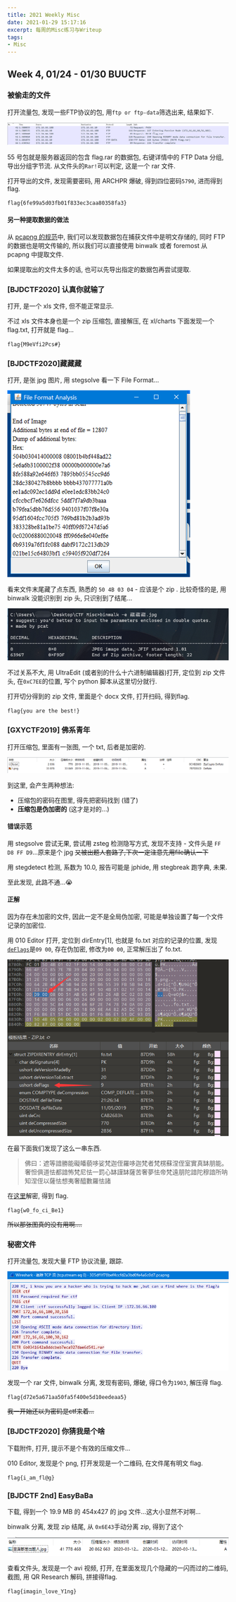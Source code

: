 ```yaml
---
title: 2021 Weekly Misc
date: 2021-01-29 15:17:16
excerpt: 每周的Misc练习与Writeup
tags:
- Misc
---
```


##  Week 4, 01/24 - 01/30 BUUCTF

### 被偷走的文件

打开流量包, 发现一些FTP协议的包, 用`ftp or ftp-data`筛选出来, 结果如下.

![image-20210130110430119](2021-Weekly-Misc/image-20210130110430119.png)

55 号包就是服务器返回的包含 flag.rar 的数据包, 右键详情中的 FTP Data 分组, 导出分组字节流. 从文件头的`Rar!`可以判定, 这是一个 rar 文件.

打开导出的文件, 发现需要密码, 用 ARCHPR 爆破, 得到四位密码`5790`, 进而得到 flag.

`flag{6fe99a5d03fb01f833ec3caa80358fa3}`

#### 另一种提取数据的做法

从 [pcapng 的规范](https://pcapng.github.io/pcapng/draft-tuexen-opsawg-pcapng.html)中, 我们可以发现数据包在捕获文件中是明文存储的, 同时 FTP 的数据也是明文传输的, 所以我们可以直接使用 binwalk 或者 foremost 从 pcapng 中提取文件.

如果提取出的文件太多的话, 也可以先导出指定的数据包再尝试提取.



### [BJDCTF2020] 认真你就输了

打开, 是一个 xls 文件, 但不能正常显示.

不过 xls 文件本身也是一个 zip 压缩包, 直接解压, 在 xl/charts 下面发现一个 flag.txt, 打开就是 flag...

`flag{M9eVfi2Pcs#}`



### [BJDCTF2020]藏藏藏

打开, 是张 jpg 图片, 用 stegsolve 看一下 File Format...

![image-20210130121745206](2021-Weekly-Misc/image-20210130121745206.png)

看来文件末尾藏了点东西, 熟悉的 `50 4B 03 04` - 应该是个 zip . 比较奇怪的是, 用 binwalk 没能识别到 zip 头, 只识别到了结尾...

![image-20210130122312148](2021-Weekly-Misc/image-20210130122312148.png)

不过关系不大, 用 UltraEdit (或者别的什么十六进制编辑器)打开, 定位到 zip 文件头, 在`0xC7EE`的位置, 写个 python 脚本从这里切分就行.

打开切分得到的 zip 文件, 里面是个 docx 文件, 打开扫码, 得到flag.

`flag{you are the best!}`



### [GXYCTF2019] 佛系青年

打开压缩包, 里面有一张图, 一个 txt, 后者是加密的.

![image-20210130151231685](2021-Weekly-Misc/image-20210130151231685.png)

到这里, 会产生两种想法: 

- 压缩包的密码在图里, 得先把密码找到 (错了)
- **压缩包是伪加密的** (这才是对的...)

#### 错误示范

用 stegsolve 尝试无果, 尝试用 zsteg 检测隐写方式, 发现不支持 - 文件头是 `FF D8 FF D9`...原来是个 jpg  ~~又被出题人套路了,下次一定注意先用file确认一下~~

用 stegdetect 检测, 系数为 10.0, 报告可能是 jphide, 用 stegbreak 跑字典, 未果.

至此发现, 此路不通...😭

#### 正解

因为存在未加密的文件, 因此一定不是全局伪加密, 可能是单独设置了每一个文件记录的加密位.

用 010 Editor 打开, 定位到 dirEntry[1], 也就是 fo.txt 对应的记录的位置, 发现 [`deFlags`](https://www.jianshu.com/p/8e4209bca4af)是`09 00`, 存在伪加密, 修改为`00 00`, 正常解压出了 fo.txt.

![image-20210130152220026](2021-Weekly-Misc/image-20210130152220026.png)

在最下面我们发现了这么一串东西.

> 佛曰：遮等諳勝能礙皤藐哆娑梵迦侄羅哆迦梵者梵楞蘇涅侄室實真缽朋能。奢怛俱道怯都諳怖梵尼怯一罰心缽謹缽薩苦奢夢怯帝梵遠朋陀諳陀穆諳所呐知涅侄以薩怯想夷奢醯數羅怯諸

在[这里](http://www.keyfc.net/bbs/tools/tudoucode.aspx)解密, 得到 flag.

`flag{w0_fo_ci_Be1}`

~~所以那张图真的没有用啊....~~

### 秘密文件

打开流量包, 发现大量 FTP 协议流量, 跟踪.

![image-20210130153937974](2021-Weekly-Misc/image-20210130153937974.png)

发现一个 rar 文件, binwalk 分离, 发现有密码, 爆破, 得口令为`1903`, 解压得 flag.

`flag{d72e5a671aa50fa5f400e5d10eedeaa5}`

~~我一开始还以为密码是ctf来着...~~

### [BJDCTF2020] 你猜我是个啥

下载附件, 打开, 提示不是个有效的压缩文件...

010 Editor, 发现是个 png, 打开发现是一个二维码, 在文件尾有明文 flag.

`flag{i_am_fl@g}`

### [BJDCTF 2nd] EasyBaBa

下载, 得到一个 19.9 MB 的 454x427 的 jpg 文件...这大小显然不对啊...

binwalk 分离, 发现 zip 结尾, 从 `0x6E43`手动分离 zip, 得到了这个

![image-20210130223536091](2021-Weekly-Misc/image-20210130223536091.png)

查看文件头, 发现是一个 avi 视频, 打开, 在里面发现几个隐藏的一闪而过的二维码, 截图, 用 QR Research 解码, 拼接得flag.

`flag{imagin_love_Y1ng}`

